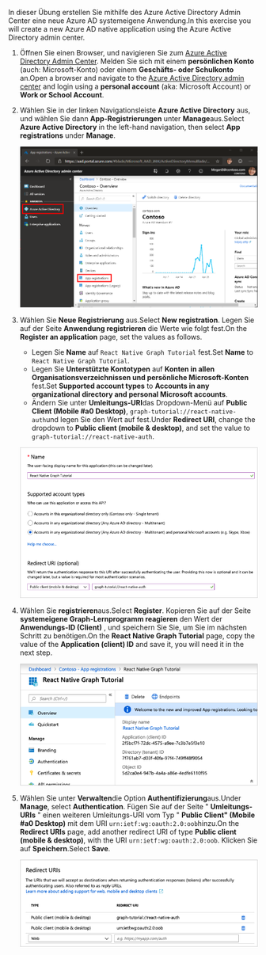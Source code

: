 <!-- markdownlint-disable MD002 MD041 -->

<span data-ttu-id="6e876-101">In dieser Übung erstellen Sie mithilfe des Azure Active Directory Admin Center eine neue Azure AD systemeigene Anwendung.</span><span class="sxs-lookup"><span data-stu-id="6e876-101">In this exercise you will create a new Azure AD native application using the Azure Active Directory admin center.</span></span>

1. <span data-ttu-id="6e876-102">Öffnen Sie einen Browser, und navigieren Sie zum [Azure Active Directory Admin Center](https://aad.portal.azure.com). Melden Sie sich mit einem **persönlichen Konto** (auch: Microsoft-Konto) oder einem **Geschäfts- oder Schulkonto** an.</span><span class="sxs-lookup"><span data-stu-id="6e876-102">Open a browser and navigate to the [Azure Active Directory admin center](https://aad.portal.azure.com) and login using a **personal account** (aka: Microsoft Account) or **Work or School Account**.</span></span>

1. <span data-ttu-id="6e876-103">Wählen Sie in der linken Navigationsleiste **Azure Active Directory** aus, und wählen Sie dann **App-Registrierungen** unter **Manage**aus.</span><span class="sxs-lookup"><span data-stu-id="6e876-103">Select **Azure Active Directory** in the left-hand navigation, then select **App registrations** under **Manage**.</span></span>

    ![<span data-ttu-id="6e876-104">Ein Screenshot der APP-Registrierungen</span><span class="sxs-lookup"><span data-stu-id="6e876-104">A screenshot of the App registrations</span></span> ](./images/aad-portal-app-registrations.png)

1. <span data-ttu-id="6e876-105">Wählen Sie **Neue Registrierung** aus.</span><span class="sxs-lookup"><span data-stu-id="6e876-105">Select **New registration**.</span></span> <span data-ttu-id="6e876-106">Legen Sie auf der Seite **Anwendung registrieren** die Werte wie folgt fest.</span><span class="sxs-lookup"><span data-stu-id="6e876-106">On the **Register an application** page, set the values as follows.</span></span>

    - <span data-ttu-id="6e876-107">Legen Sie **Name** auf `React Native Graph Tutorial` fest.</span><span class="sxs-lookup"><span data-stu-id="6e876-107">Set **Name** to `React Native Graph Tutorial`.</span></span>
    - <span data-ttu-id="6e876-108">Legen Sie **Unterstützte Kontotypen** auf **Konten in allen Organisationsverzeichnissen und persönliche Microsoft-Konten** fest.</span><span class="sxs-lookup"><span data-stu-id="6e876-108">Set **Supported account types** to **Accounts in any organizational directory and personal Microsoft accounts**.</span></span>
    - <span data-ttu-id="6e876-109">Ändern Sie unter **Umleitungs-URI**das Dropdown-Menü auf **Public Client (Mobile #a0 Desktop)**, `graph-tutorial://react-native-auth`und legen Sie den Wert auf fest.</span><span class="sxs-lookup"><span data-stu-id="6e876-109">Under **Redirect URI**, change the dropdown to **Public client (mobile & desktop)**, and set the value to `graph-tutorial://react-native-auth`.</span></span>

    ![Screenshot der Seite "Anwendung registrieren"](./images/aad-register-an-app.png)

1. <span data-ttu-id="6e876-111">Wählen Sie **registrieren**aus.</span><span class="sxs-lookup"><span data-stu-id="6e876-111">Select **Register**.</span></span> <span data-ttu-id="6e876-112">Kopieren Sie auf der Seite **systemeigene Graph-Lernprogramm reagieren** den Wert der **Anwendungs-ID (Client)** , und speichern Sie Sie, um Sie im nächsten Schritt zu benötigen.</span><span class="sxs-lookup"><span data-stu-id="6e876-112">On the **React Native Graph Tutorial** page, copy the value of the **Application (client) ID** and save it, you will need it in the next step.</span></span>

    ![Ein Screenshot der Anwendungs-ID der neuen App-Registrierung](./images/aad-application-id.png)

1. <span data-ttu-id="6e876-114">Wählen Sie unter **Verwalten**die Option **Authentifizierung**aus.</span><span class="sxs-lookup"><span data-stu-id="6e876-114">Under **Manage**, select **Authentication**.</span></span> <span data-ttu-id="6e876-115">Fügen Sie auf der Seite " **Umleitungs-URIs** " einen weiteren Umleitungs-URI vom Typ " **Public Client" (Mobile #a0 Desktop)** mit dem URI `urn:ietf:wg:oauth:2.0:oob`hinzu.</span><span class="sxs-lookup"><span data-stu-id="6e876-115">On the **Redirect URIs** page, add another redirect URI of type **Public client (mobile & desktop)**, with the URI `urn:ietf:wg:oauth:2.0:oob`.</span></span> <span data-ttu-id="6e876-116">Klicken Sie auf **Speichern**.</span><span class="sxs-lookup"><span data-stu-id="6e876-116">Select **Save**.</span></span>

    ![Screenshot der Seite "Umleitungs-URIs"](./images/aad-redirect-uris.png)
